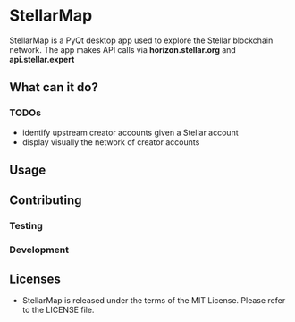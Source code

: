# StellarMap
StellarMap is a PyQt desktop app used to explore the Stellar blockchain network.
The app makes API calls via **horizon.stellar.org** and **api.stellar.expert**

## What can it do?
### TODOs
 - identify upstream creator accounts given a Stellar account
 - display visually the network of creator accounts

## Usage

## Contributing

### Testing

### Development

## Licenses
- StellarMap is released under the terms of the MIT License. Please refer to the LICENSE file.

